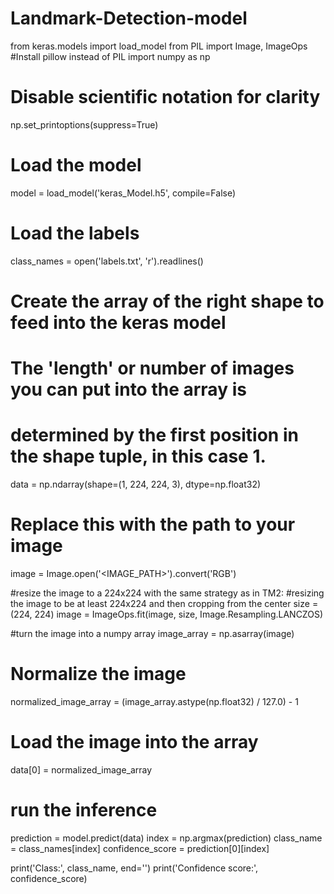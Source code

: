 # Landmark-Detection-model
from keras.models import load_model
from PIL import Image, ImageOps #Install pillow instead of PIL
import numpy as np

# Disable scientific notation for clarity
np.set_printoptions(suppress=True)

# Load the model
model = load_model('keras_Model.h5', compile=False)

# Load the labels
class_names = open('labels.txt', 'r').readlines()

# Create the array of the right shape to feed into the keras model
# The 'length' or number of images you can put into the array is
# determined by the first position in the shape tuple, in this case 1.
data = np.ndarray(shape=(1, 224, 224, 3), dtype=np.float32)

# Replace this with the path to your image
image = Image.open('<IMAGE_PATH>').convert('RGB')

#resize the image to a 224x224 with the same strategy as in TM2:
#resizing the image to be at least 224x224 and then cropping from the center
size = (224, 224)
image = ImageOps.fit(image, size, Image.Resampling.LANCZOS)

#turn the image into a numpy array
image_array = np.asarray(image)

# Normalize the image
normalized_image_array = (image_array.astype(np.float32) / 127.0) - 1

# Load the image into the array
data[0] = normalized_image_array

# run the inference
prediction = model.predict(data)
index = np.argmax(prediction)
class_name = class_names[index]
confidence_score = prediction[0][index]

print('Class:', class_name, end='')
print('Confidence score:', confidence_score)
